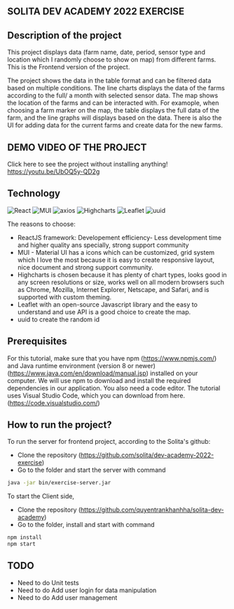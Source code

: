 ## SOLITA DEV ACADEMY 2022 EXERCISE

## Description of the project

This project displays data (farm name, date, period, sensor type and location which I randomly choose to show on map) from different farms. This is the Frontend version of the project. 

The project shows the data in the table format and can be filtered data based on multiple conditions. The line charts displays the data of the farms according to the full/ a month with selected sensor data. The map shows the location of the farms and can be interacted with. For examople, when choosing a farm marker on the map, the table displays the full data of the farm, and the line graphs will displays based on the data. There is also the UI for adding data for the current farms and create data for the new farms.

## DEMO VIDEO OF THE PROJECT
Click here to see the project without installing anything! https://youtu.be/UbOQ5y-QD2g

## Technology
![React](https://img.shields.io/badge/ReactJs-17.0.2-blue) ![MUI](https://img.shields.io/badge/MUI-5.2.5-9cf) ![axios](https://img.shields.io/badge/axios-0.24.0-red) ![Highcharts](https://img.shields.io/badge/Highcharts-9.3.2-blueviolet) ![Leaflet](https://img.shields.io/badge/Leaflet-1.7.1-brightgreen) ![uuid](https://img.shields.io/badge/uuid-8.3.2-red)

The reasons to choose: 
- ReactJS framework: Developement efficiency- Less development time and higher quality ans specially, strong support community 
- MUI - Material UI has a icons which can be customized, grid system which I love the most because it is easy to create responsive layout, nice document and strong support community. 
- Highcharts is chosen because it has plenty of chart types, looks good in any screen resolutions or size, works well on all modern browsers such as Chrome, Mozilla, Internet Explorer, Netscape, and Safari, and is supported with custom theming.
- Leaflet with an open-source Javascript library and the easy to understand and use API is a good choice to create the map. 
- uuid to create the random id 

## Prerequisites
For this tutorial, make sure that you have npm (https://www.npmjs.com/) and Java runtime environment (version 8 or newer) (https://www.java.com/en/download/manual.jsp) installed on your computer. We will use npm to download and install the required dependencies in our application. You also need a code editor. The tutorial uses Visual Studio Code, which you can download from here. (https://code.visualstudio.com/)

## How to run the project?

To run the server for frontend project, according to the Solita's github:

- Clone the repository (https://github.com/solita/dev-academy-2022-exercise)
- Go to the folder and start the server with command

```bash
java -jar bin/exercise-server.jar
```

To start the Client side,

- Clone the repository (https://github.com/quyentrankhanhha/solita-dev-academy)
- Go to the folder, install and start with command

```bash
npm install
npm start
```

## TODO

- Need to do Unit tests
- Need to do Add user login for data manipulation
- Need to do Add user management

